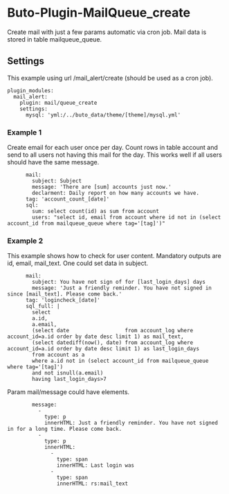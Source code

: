 # Buto-Plugin-MailQueue_create
Create mail with just a few params automatic via cron job.
Mail data is stored in table mailqueue_queue.

## Settings
This example using url /mail_alert/create (should be used as a cron job).
```
plugin_modules:
  mail_alert:
    plugin: mail/queue_create
    settings:
      mysql: 'yml:/../buto_data/theme/[theme]/mysql.yml'
```
### Example 1
Create email for each user once per day.
Count rows in table account and send to all users not having this mail for the day.
This works well if all users should have the same message.
```
      mail:
        subject: Subject
        message: 'There are [sum] accounts just now.'
        declarment: Daily report on how many accounts we have.
      tag: 'account_count_[date]'
      sql:
        sum: select count(id) as sum from account
        users: "select id, email from account where id not in (select account_id from mailqueue_queue where tag='[tag]')"
```
### Example 2
This example shows how to check for user content. 
Mandatory outputs are id, email, mail_text.
One could set data in subject.
```
      mail:
        subject: You have not sign of for [last_login_days] days
        message: 'Just a friendly reminder. You have not signed in since [mail_text]. Please come back.'
      tag: 'logincheck_[date]'
      sql_full: |
        select 
        a.id,
        a.email,
        (select date                  from account_log where account_id=a.id order by date desc limit 1) as mail_text,
        (select datediff(now(), date) from account_log where account_id=a.id order by date desc limit 1) as last_login_days
        from account as a
        where a.id not in (select account_id from mailqueue_queue where tag='[tag]')
        and not isnull(a.email)
        having last_login_days>7
```
Param mail/message could have elements.
```
        message:
          -
            type: p
            innerHTML: Just a friendly reminder. You have not signed in for a long time. Please come back.
          -
            type: p
            innerHTML:
              -
                type: span
                innerHTML: Last login was
              -
                type: span
                innerHTML: rs:mail_text
```
